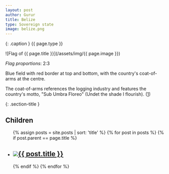 ```yaml
---
layout: post
author: Gurur
title: Belize
type: Sovereign state
image: belize.png
---
```

{: .caption }
{{ page.type }}

![Flag of {{ page.title }}](/assets/img/{{ page.image }})

*Flag proportions*: 2:3

Blue field with red border at top and bottom, with the country's coat-of-arms at the centre.

The coat-of-arms references the logging industry and features the country's motto, "Sub Umbra Floreo" (Undet the shade I flourish). (<span class="source-link">[1](https://en.wikipedia.org/wiki/Flag_of_Belize)</span>)

{: .section-title }
## Children

<ul id="post-list">
    {% assign posts = site.posts | sort: 'title' %}
    {% for post in posts %}
    {% if post.parent == page.title %}
    <li>
        <h2><a href="{{ post.url }}"><span class="home-image"><img src="/assets/img/{{ post.image }}"></span>{{ post.title }}</a></h2>
    </li>
    {% endif %}
    {% endfor %}
</ul>